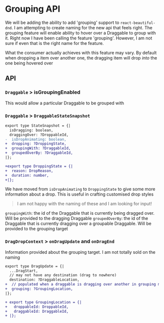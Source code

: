 # Grouping API

We will be adding the ability to add 'grouping' support to `react-beautiful-dnd`. I am attempting to create naming for the new api that feels right. The grouping feature will enable ability to hover over a Draggable to group with it. Right now I have been calling the feature 'grouping'. However, I am not sure if even that is the right name for the feature.

What the consumer actually achieves with this feature may vary. By default when dropping a item over another one, the dragging item will drop _into_ the one being hovered over

## API

### `Draggable` > isGroupingEnabled

This would allow a particular Draggable to be grouped with

### `Draggable` > `DraggableStateSnapshot`

```diff
export type StateSnapshot = {|
  isDragging: boolean,
  draggingOver: ?DroppableId,
-  isDropAnimating: boolean,
+  dropping: ?DroppingState,
+  groupingWith: ?DraggableId,
+  groupedOverBy: ?DraggableId,
|};

+export type DroppingState = {|
+  reason: DropReason,
+  duration: number,
+|};
```

We have moved from `isDropAnimating` to `DroppingState` to give some more information about a drop. This is useful in crafting customised drop styles

> I am not happy with the naming of these and I am looking for input!

`groupingWith`: the id of the Draggable that is currently being dragged over. Will be provided to the dragging Draggable
`groupedOverBy`: the id of the Draggable that is currently dragging over a groupable Draggable. Will be provided to the grouping target

### `DragDropContext` > `onDragUpdate` and `onDragEnd`

Information provided about the grouping target. I am not totally sold on the naming

```diff
export type DragUpdate = {|
  ...DragStart,
  // may not have any destination (drag to nowhere)
  destination: ?DraggableLocation,
+  // populated when a draggable is dragging over another in grouping mode
+  grouping: ?GroupingLocation,
|};

+ export type GroupingLocation = {|
+   droppableId: DroppableId,
+   draggableId: DraggableId,
+ |};
```
